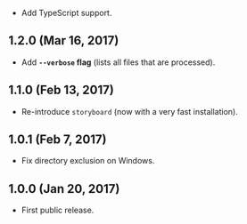 - Add TypeScript support.

## 1.2.0 (Mar 16, 2017)

- Add **`--verbose` flag** (lists all files that are processed).

## 1.1.0 (Feb 13, 2017)

- Re-introduce `storyboard` (now with a very fast installation).

## 1.0.1 (Feb 7, 2017)

- Fix directory exclusion on Windows.

## 1.0.0 (Jan 20, 2017)

- First public release.
